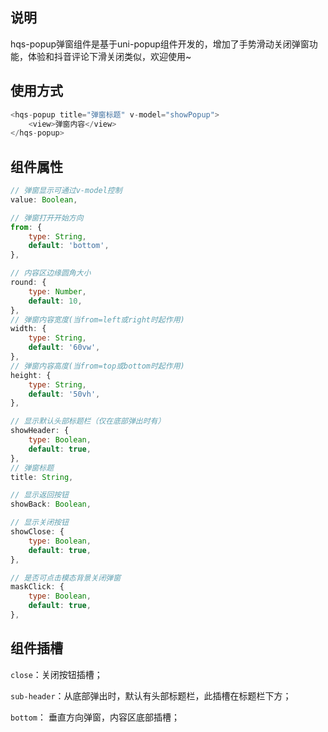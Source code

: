 ## 说明

hqs-popup弹窗组件是基于uni-popup组件开发的，增加了手势滑动关闭弹窗功能，体验和抖音评论下滑关闭类似，欢迎使用~

## 使用方式

```js
<hqs-popup title="弹窗标题" v-model="showPopup">
	<view>弹窗内容</view>
</hqs-popup>
```

## 组件属性

```js
// 弹窗显示可通过v-model控制
value: Boolean,

// 弹窗打开开始方向
from: {
	type: String,
	default: 'bottom',
},

// 内容区边缘圆角大小
round: {
	type: Number,
	default: 10,
},
// 弹窗内容宽度(当from=left或right时起作用)
width: {
	type: String,
	default: '60vw',
},
// 弹窗内容高度(当from=top或bottom时起作用)
height: {
	type: String,
	default: '50vh',
},

// 显示默认头部标题栏（仅在底部弹出时有）
showHeader: {
	type: Boolean,
	default: true,
},
// 弹窗标题
title: String,

// 显示返回按钮
showBack: Boolean,

// 显示关闭按钮
showClose: {
	type: Boolean,
	default: true,
},

// 是否可点击模态背景关闭弹窗
maskClick: {
	type: Boolean,
	default: true,
},
```


## 组件插槽

`close`：关闭按钮插槽；

`sub-header`：从底部弹出时，默认有头部标题栏，此插槽在标题栏下方；

`bottom`： 垂直方向弹窗，内容区底部插槽；


